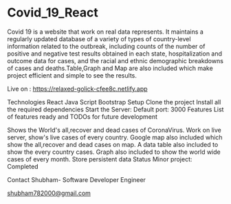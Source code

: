 # Covid_19_React
Covid 19 is a website that work on real data represents. It maintains a regularly updated database of a variety of types of country-level information related to the outbreak, including counts of the number of positive and negative test results obtained in each state, hospitalization and outcome data for cases, and the racial and ethnic demographic breakdowns of cases and deaths.Table,Graph and Map are also included which make project efficient and simple to see the results.

Live on : https://relaxed-golick-cfee8c.netlify.app

Technologies
React
Java Script
Bootstrap
Setup
Clone the project
Install all the required dependencies
Start the Server: Default port: 3000
Features
List of features ready and TODOs for future development

Shows the World's all,recover and dead cases of CoronaVirus.
Work on live server, show's live cases of every country.
Google map also included which show the all,recover and dead cases on map.
A data table also included to show the every country cases.
Graph also included to show the world wide cases of every month.
Store persistent data
Status
Minor project: Completed

Contact
Shubham- Software Developer Engineer

shubham782000@gmail.com
